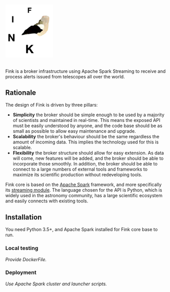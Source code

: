 # <p align="left"><img width="150" src="docs/fink_circle.png"/></p>

Fink is a broker infrastructure using Apache Spark Streaming to receive and process alerts issued from telescopes all over the world.

## Rationale

The design of Fink is driven by three pillars:

* **Simplicity** the broker should be simple enough to be used by a majority of scientists and maintained in real-time. This means the exposed API must be easily understood by anyone, and the code base should be as small as possible to allow easy maintenance and upgrade. 
* **Scalability** the broker's behaviour should be the same regardless the amount of incoming data. This implies the technology used for this is scalable.
* **Flexibility** the broker structure should allow for easy extension. As data will come, new features will be added, and the broker should be able to incorporate those smoothly. In addition, the broker should be able to connect to a large numbers of external tools and frameworks to maximize its scientific production without redeveloping tools.

Fink core is based on the [Apache Spark](http://spark.apache.org/) framework, and more specifically its [streaming module](http://spark.apache.org/streaming/). The language chosen for the API is Python, which is widely used in the astronomy community, has a large scientific ecosystem and easily connects with existing tools.

## Installation

You need Python 3.5+, and Apache Spark installed for Fink core base to run.

### Local testing

*Provide DockerFile.*

### Deployment

*Use Apache Spark cluster and launcher scripts.*
